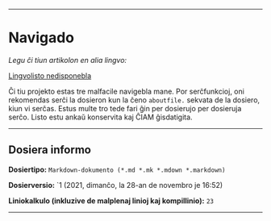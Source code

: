 
***

# Navigado

_Legu ĉi tiun artikolon en alia lingvo:_

[Lingvolisto nedisponebla](/FINF/Documentation/FilePath/)

Ĉi tiu projekto estas tre malfacile navigebla mane. Por serĉfunkcioj, oni rekomendas serĉi la dosieron kun la ĉeno `aboutfile.` sekvata de la dosiero, kiun vi serĉas. Estus multe tro tede fari ĝin per dosierujo per dosieruja serĉo. Listo estu ankaŭ konservita kaj ĈIAM ĝisdatigita.

***

## Dosiera informo

**Dosiertipo:** `Markdown-dokumento (*.md *.mk *.mdown *.markdown)`

**Dosierversio:** `1 (2021, dimanĉo, la 28-an de novembro je 16:52)

**Liniokalkulo (inkluzive de malplenaj linioj kaj kompillinio):** `23`

***
